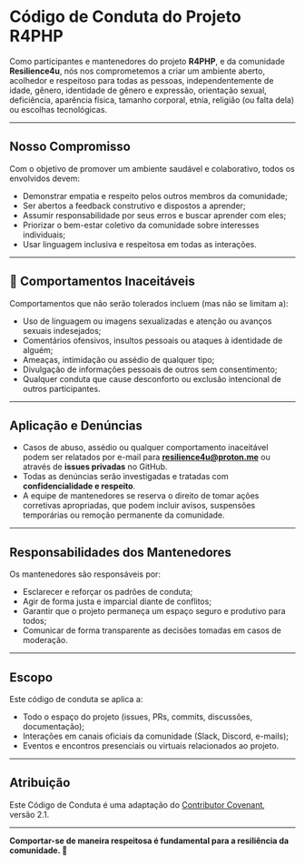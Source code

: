 # Código de Conduta do Projeto R4PHP

Como participantes e mantenedores do projeto **R4PHP**, e da comunidade **Resilience4u**, nós nos comprometemos a criar um ambiente aberto, acolhedor e respeitoso para todas as pessoas, independentemente de idade, gênero, identidade de gênero e expressão, orientação sexual, deficiência, aparência física, tamanho corporal, etnia, religião (ou falta dela) ou escolhas tecnológicas.

---

## Nosso Compromisso

Com o objetivo de promover um ambiente saudável e colaborativo, todos os envolvidos devem:

- Demonstrar empatia e respeito pelos outros membros da comunidade;
- Ser abertos a feedback construtivo e dispostos a aprender;
- Assumir responsabilidade por seus erros e buscar aprender com eles;
- Priorizar o bem-estar coletivo da comunidade sobre interesses individuais;
- Usar linguagem inclusiva e respeitosa em todas as interações.

---

## 🚫 Comportamentos Inaceitáveis

Comportamentos que não serão tolerados incluem (mas não se limitam a):

- Uso de linguagem ou imagens sexualizadas e atenção ou avanços sexuais indesejados;
- Comentários ofensivos, insultos pessoais ou ataques à identidade de alguém;
- Ameaças, intimidação ou assédio de qualquer tipo;
- Divulgação de informações pessoais de outros sem consentimento;
- Qualquer conduta que cause desconforto ou exclusão intencional de outros participantes.

---

## Aplicação e Denúncias

- Casos de abuso, assédio ou qualquer comportamento inaceitável podem ser relatados por e-mail para **resilience4u@proton.me** ou através de **issues privadas** no GitHub.
- Todas as denúncias serão investigadas e tratadas com **confidencialidade e respeito**.
- A equipe de mantenedores se reserva o direito de tomar ações corretivas apropriadas, que podem incluir avisos, suspensões temporárias ou remoção permanente da comunidade.

---

##  Responsabilidades dos Mantenedores

Os mantenedores são responsáveis por:
- Esclarecer e reforçar os padrões de conduta;
- Agir de forma justa e imparcial diante de conflitos;
- Garantir que o projeto permaneça um espaço seguro e produtivo para todos;
- Comunicar de forma transparente as decisões tomadas em casos de moderação.

---

## Escopo

Este código de conduta se aplica a:
- Todo o espaço do projeto (issues, PRs, commits, discussões, documentação);
- Interações em canais oficiais da comunidade (Slack, Discord, e-mails);
- Eventos e encontros presenciais ou virtuais relacionados ao projeto.

---

##  Atribuição

Este Código de Conduta é uma adaptação do [Contributor Covenant](https://www.contributor-covenant.org/version/2/1/code_of_conduct.html), versão 2.1.

---

**Comportar-se de maneira respeitosa é fundamental para a resiliência da comunidade. 💙**

